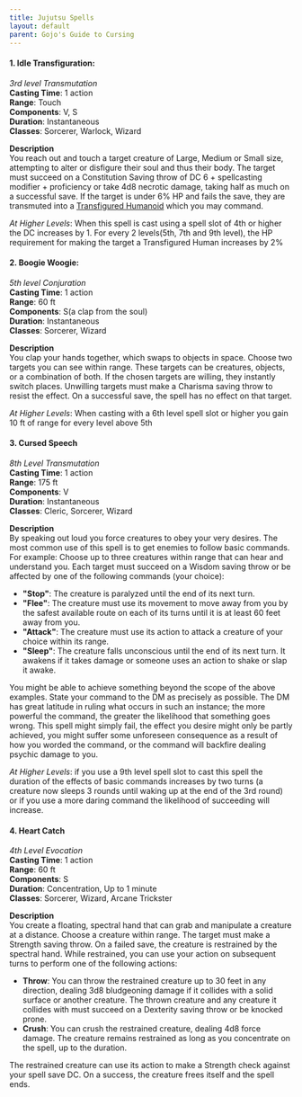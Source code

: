 ```yaml
---
title: Jujutsu Spells
layout: default
parent: Gojo's Guide to Cursing
---
```


#### **1. Idle Transfiguration**:
*3rd level Transmutation*  
**Casting Time**: 1 action  
**Range**: Touch  
**Components**: V, S  
**Duration**: Instantaneous  
**Classes**: Sorcerer, Warlock, Wizard  

**Description**  
You reach out and touch a target creature of Large, Medium or Small size, attempting to alter or disfigure their soul and thus their body. The target must succeed on a Constitution Saving throw of DC 6 + spellcasting modifier + proficiency or take 4d8 necrotic damage, taking half as much on a successful save. If the target is under 6% HP and fails the save, they are transmuted into a [Transfigured Humanoid]({{site.baseurl}}/Gojo's%20Guide%20To%20Cursing/creatures/Transfigured%20Humanoid/) which you may command.

_At Higher Levels_: When this spell is cast using a spell slot of 4th or higher the DC increases by 1. For every 2 levels(5th, 7th and 9th level), the HP requirement for making the target a Transfigured Human increases by 2%

#### **2. Boogie Woogie**:  
*5th level Conjuration*  
**Casting Time**: 1 action  
**Range**: 60 ft  
**Components**: S(a clap from the soul)  
**Duration**: Instantaneous  
**Classes**: Sorcerer, Wizard  

**Description**  
You clap your hands together, which swaps to objects in space. Choose two targets you can see within range. These targets can be creatures, objects, or a combination of both. If the chosen targets are willing, they instantly switch places. Unwilling targets must make a Charisma saving throw to resist the effect. On a successful save, the spell has no effect on that target.

_At Higher Levels_: When casting with a 6th level spell slot or higher you gain 10 ft of range for every level above 5th

#### **3. Cursed Speech**  
_8th Level Transmutation_  
**Casting Time**: 1 action  
**Range**: 175 ft  
**Components**: V  
**Duration**: Instantaneous  
**Classes**: Cleric, Sorcerer, Wizard  

**Description**  
By speaking out loud you force creatures to obey your very desires. The most common use of this spell is to get enemies to follow basic commands. For example: Choose up to three creatures within range that can hear and understand you. Each target must succeed on a Wisdom saving throw or be affected by one of the following commands (your choice):

- **"Stop"**: The creature is paralyzed until the end of its next turn.
- **"Flee"**: The creature must use its movement to move away from you by the safest available route on each of its turns until it is at least 60 feet away from you.
- **"Attack"**: The creature must use its action to attack a creature of your choice within its range.
- **"Sleep"**: The creature falls unconscious until the end of its next turn. It awakens if it takes damage or someone uses an action to shake or slap it awake.

You might be able to achieve something beyond the scope of the above examples. State your command to the DM as precisely as possible. The DM has great latitude in ruling what occurs in such an instance; the more powerful the command, the greater the likelihood that something goes wrong. This spell might simply fail, the effect you desire might only be partly achieved, you might suffer some unforeseen consequence as a result of how you worded the command, or the command will backfire dealing psychic damage to you.

_At Higher Levels_: if you use a 9th level spell slot to cast this spell the duration of the effects of basic commands increases by two turns (a creature now sleeps 3 rounds until waking up at the end of the 3rd round) or if you use a more daring command the likelihood of succeeding will increase.

#### **4. Heart Catch**  
_4th Level Evocation_  
**Casting Time**: 1 action  
**Range**: 60 ft  
**Components**: S  
**Duration**: Concentration, Up to 1 minute  
**Classes**: Sorcerer, Wizard, Arcane Trickster  

**Description**  
You create a floating, spectral hand that can grab and manipulate a creature at a distance. Choose a creature within range. The target must make a Strength saving throw. On a failed save, the creature is restrained by the spectral hand. While restrained, you can use your action on subsequent turns to perform one of the following actions:

- **Throw**: You can throw the restrained creature up to 30 feet in any direction, dealing 3d8 bludgeoning damage if it collides with a solid surface or another creature. The thrown creature and any creature it collides with must succeed on a Dexterity saving throw or be knocked prone.
- **Crush**: You can crush the restrained creature, dealing 4d8 force damage. The creature remains restrained as long as you concentrate on the spell, up to the duration.


The restrained creature can use its action to make a Strength check against your spell save DC. On a success, the creature frees itself and the spell ends.
